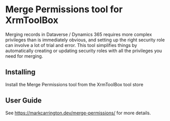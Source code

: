 # Merge Permissions tool for XrmToolBox

Merging records in Dataverse / Dynamics 365 requires more complex privileges than is immediately obvious, and setting up the
right security role can involve a lot of trial and error. This tool simplifies things by automatically creating or updating
security roles with all the privileges you need for merging.

## Installing

Install the Merge Permissions tool from the XrmToolBox tool store

## User Guide

See https://markcarrington.dev/merge-permissions/ for more details.
